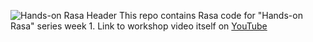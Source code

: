 ﻿
![Hands-on Rasa Header]([https://images-wixmp-ed30a86b8c4ca887773594c2.wixmp.com/f/05df8cc2-4413-4a7c-93c7-dbf7991b18a7/de39k9s-8887d6e1-fa12-4e9a-8a73-bb4b3763c910.png/v1/fill/w_1192,h_670,q_70,strp/rasa_by_markdownimgmn_de39k9s-pre.jpg?token=eyJ0eXAiOiJKV1QiLCJhbGciOiJIUzI1NiJ9.eyJzdWIiOiJ1cm46YXBwOiIsImlzcyI6InVybjphcHA6Iiwib2JqIjpbW3siaGVpZ2h0IjoiPD03MjAiLCJwYXRoIjoiXC9mXC8wNWRmOGNjMi00NDEzLTRhN2MtOTNjNy1kYmY3OTkxYjE4YTdcL2RlMzlrOXMtODg4N2Q2ZTEtZmExMi00ZTlhLThhNzMtYmI0YjM3NjNjOTEwLnBuZyIsIndpZHRoIjoiPD0xMjgwIn1dXSwiYXVkIjpbInVybjpzZXJ2aWNlOmltYWdlLm9wZXJhdGlvbnMiXX0.EOax9fi2t8GGI4fsArOja6EKzeLCy6xSzj7wGbtfVyQ](https://images-wixmp-ed30a86b8c4ca887773594c2.wixmp.com/f/05df8cc2-4413-4a7c-93c7-dbf7991b18a7/de39k9s-8887d6e1-fa12-4e9a-8a73-bb4b3763c910.png/v1/fill/w_1192,h_670,q_70,strp/rasa_by_markdownimgmn_de39k9s-pre.jpg?token=eyJ0eXAiOiJKV1QiLCJhbGciOiJIUzI1NiJ9.eyJzdWIiOiJ1cm46YXBwOiIsImlzcyI6InVybjphcHA6Iiwib2JqIjpbW3siaGVpZ2h0IjoiPD03MjAiLCJwYXRoIjoiXC9mXC8wNWRmOGNjMi00NDEzLTRhN2MtOTNjNy1kYmY3OTkxYjE4YTdcL2RlMzlrOXMtODg4N2Q2ZTEtZmExMi00ZTlhLThhNzMtYmI0YjM3NjNjOTEwLnBuZyIsIndpZHRoIjoiPD0xMjgwIn1dXSwiYXVkIjpbInVybjpzZXJ2aWNlOmltYWdlLm9wZXJhdGlvbnMiXX0.EOax9fi2t8GGI4fsArOja6EKzeLCy6xSzj7wGbtfVyQ))
This repo contains Rasa code for "Hands-on Rasa" series week 1.
Link to workshop video itself on  [YouTube](https://www.youtube.com/watch?v=pyTwiJGp1l8)

